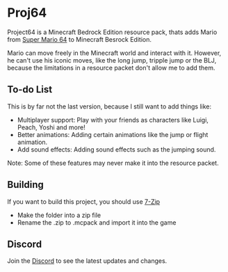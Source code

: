 # Proj64

Project64 is a Minecraft Bedrock Edition resource pack, thats adds Mario from [Super Mario 64](https://de.wikipedia.org/wiki/Super_Mario_64) to Minecraft Besrock Edition.

Mario can move freely in the Minecraft world and interact with it. However, he can't use his iconic moves, like the long jump, tripple jump or the BLJ, because the limitations in a resource packet don't allow me to add them.

## To-do List

This is by far not the last version, because I still want to add things like:

- Multiplayer support:
Play with your friends as characters like Luigi, Peach, Yoshi and more!
- Better animations:
Adding certain animations like the jump or flight animation.
- Add sound effects:
Adding sound effects such as the jumping sound.

Note: Some of these features may never make it into the resource packet.

## Building
If you want to build this project, you should use [7-Zip](https://www.7-zip.org/)

- Make the folder into a zip file
- Rename the .zip to .mcpack and import it into the game


## Discord

Join the [Discord](https://discord.com) to see the latest updates and changes.
